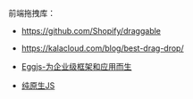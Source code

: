 
前端拖拽库：
- https://github.com/Shopify/draggable
- https://kalacloud.com/blog/best-drag-drop/


- [Eggjs-为企业级框架和应用而生](https://www.eggjs.org/)
- [纯原生JS](https://github.com/soyaine/JavaScript30.git)

